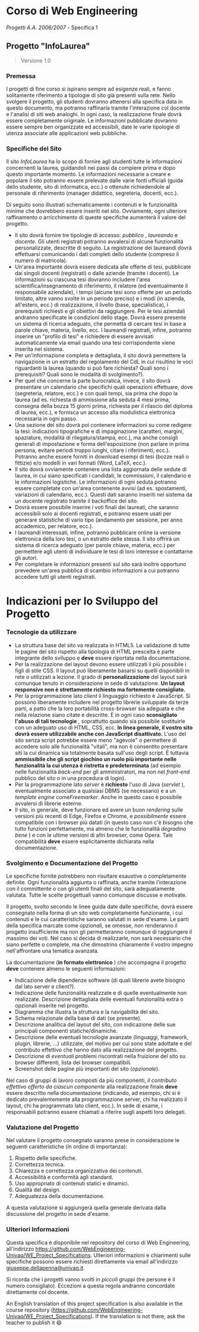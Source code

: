 # Corso di Web Engineering
*Progetti A.A. 2006/2007* - Specifica 1

## Progetto "InfoLaurea"

> Versione 1.0

### Premessa

I progetti di fine corso si ispirano sempre ad esigenze
reali, e fanno solitamente riferimento a tipologie di sito già presenti sulla
rete. Nello svolgere il progetto, gli studenti dovranno attenersi alla
specifica data in questo documento, ma potranno raffinarla tramite l'interazione
col docente e l'analisi di siti web analoghi. In ogni caso, la realizzazione
finale dovrà essere completamente originale. Le informazioni pubblicate
dovranno essere sempre ben organizzate ed accessibili, date le varie tipologie
di utenza associate alle applicazioni web pubbliche.

### Specifiche del Sito

Il sito *InfoLaurea* ha lo scopo di fornire agli studenti tutte le informazioni concernenti la laurea, guidandoli nei passi da compiere prima e dopo questo importante momento. Le informazioni necessarie a creare e popolare il sito potranno essere prelevate dalle varie fonti ufficiali (guida dello studente, sito di informatica, ecc.) o ottenute richiedendole al personale di riferimento (manager didattico, segreteria, docenti, ecc.).

Di seguito sono illustrati schematicamente i contenuti e le
funzionalità minime che dovrebbero essere inseriti nel sito. Ovviamente, ogni
ulteriore raffinamento o arricchimento di queste specifiche aumenterà il valore
del progetto.
* Il sito dovrà fornire tre tipologie di accesso: *pubblico* , *laureando* e *docente*. Gli utenti registrati potranno avvalersi di alcune funzionalità personalizzate, descritte di seguito. La registrazione dei laureandi dovrà effettuarsi comunicando i dati completi dello studente (compreso il numero di matricola).
* Un'area importante dovrà essere dedicata alle offerte di tesi, pubblicate dai singoli docenti (registrati) o dalle aziende (tramite i docenti). Le informazioni su ciascuna tesi dovranno includere l'area scientifica/insegnamento di riferimento, il relatore (ed eventualmente il responsabile aziendale), i tempi (alcune tesi sono offerte per un periodo limitato, altre vanno svolte in un periodo preciso) e i modi (in azienda, all'estero, ecc.) di realizzazione, il livello (base, specialistica), i prerequisiti richiesti e gli obiettivi da raggiungere. Per le tesi aziendali andranno specificate le condizioni dello stage. Dovrà essere presente un sistema di ricerca adeguato, che permetta di cercare tesi in base a parole chiave, materia, livello, ecc. I laureandi registrati, infine, potranno inserire un "profilo di tesi" e richiedere di essere avvisati automaticamente via email quando una tesi corrispondente viene inserita nel sistema.
* Per un'informazione completa e dettagliata, il sito dovrà permettere la navigazione in un estratto del regolamento del CdL in cui risultino le voci riguardanti la laurea (quando si può fare richiesta? Quali sono i prerequisiti? Quali sono le modalità di svolgimento?).
* Per quel che concerne la parte burocratica, invece, il sito dovrà presentare un calendario che specifichi quali operazioni effettuare, dove (segreteria, relatore, ecc.) e con quali tempi, sia prima che dopo la laurea (ad es. richiesta di ammissione alla seduta 4 mesi prima, consegna della bozza 15 giorni prima, richiesta per il rilascio del diploma di laurea, ecc.), e fornisca un accesso alla modulistica elettronica necessaria in ogni passo.
* Una sezione del sito dovrà poi contenere informazioni su come redigere la tesi: indicazioni tipografiche e di impaginazione (caratteri, margini, spaziature, modalità di rilegatura/stampa, ecc.), ma anche consigli generali di impostazione e forma dell'esposizione (non parlare in prima persona, evitare periodi troppo lunghi, citare i riferimenti, ecc.). Potranno anche essere forniti in download esempi di tesi (bozze reali o fittizie) e/o modelli in vari formati (Word, LaTeX, ecc.).
* Il sito dovrà ovviamente contenere una lista aggiornata delle sedute di laurea, in cui siano specificati i candidati, le commissioni, il calendario e le informazioni logistiche. Le informazioni di ogni seduta potranno essere completate con un'area contenente avvisi (ad es. spostamenti, variazioni di calendario, ecc.). Questi dati saranno inseriti nel sistema da un docente registrato tramite il backoffice del sito.
* Dovrà essere possibile inserire i voti finali dei laureati, che saranno accessibili solo ai docenti registrati, e potranno essere usati per generare statistiche di vario tipo (andamento per sessione, per anno accademico, per relatore, ecc.).
* I laureandi interessati, infine, potranno pubblicare online la versione elettronica della loro tesi, o un estratto delle stessa. Il sito offrirà un sistema di ricerca adeguato (per parole chiave, materia, ecc.) per permettere agli utenti di individuare le tesi di loro interesse e contattarne gli autori.
* Per completare le informazioni presenti sul sito sarà inoltre opportuno prevedere un'area pubblica di scambio informazioni a cui potranno accedere tutti gli utenti registrati.

# Indicazioni per lo Sviluppo del Progetto

### Tecnologie da utilizzare

* La struttura base del sito va realizzata in HTML5. La validazione di tutte le pagine del sito rispetto alla tipologia di HTML prescelta è parte integrante dello sviluppo e **deve** essere riportata nella documentazione.
* Per la realizzazione del layout devono essere utilizzati il più possibile i figli di stile CSS. Il layout può liberamente basarsi su quelli disponibili in rete o utilizzati a lezione. Il grado di **personalizzazione** del layout sarà comunque tenuto in considerazione in sede di valutazione. **Un layout responsive non è strettamente richiesto ma fortemente consigliato.**
* Per la programmazione lato *client* il linguaggio richiesto è JavaScript. Si possono liberamente includere nel progetto librerie sviluppate da terze parti, a patto che la loro portabilità cross-browser sia adeguata e che nella relazione siano citate e descritte. È in ogni caso **sconsigliato l'abuso di tali tecnologie** , soprattutto quando sia possibile sostituirle con un adeguato uso di HTML, CSS, ecc. **In linea generale, il vostro sito dovrà essere utilizzabile anche con JavaScript disattivato.** L'uso del sito senza script potrebbe essere meno "agevole" o permettere di accedere solo alle funzionalità "vitali", ma non è consentito presentare siti la cui dinamica sia totalmente basata sull'uso degli script. È tuttavia **ammissibile che gli script giochino un ruolo più importante nelle funzionalità la cui utenza è ristretta e predeterminata** (ad esempio nelle funzionalità *back-end* per gli amministratori, ma non nel *front-end* pubblico del sito o in una procedura di login).
* Per la programmazione lato *server* è **richiesto** l'uso di Java (*servlet* ), eventualmente associato a qualsiasi DBMS (se necessario) e a un *template engine* come*Freemarker*. Anche in questo caso è possibile avvalersi di librerie esterne.
* Il sito, in generale, deve funzionare ed avere un buon *rendering* sulle versioni più recenti di Edge, Firefox e Chrome, e *possibilmente* essere compatibile con i browser più datati (in questo caso non c'è bisogno che tutto funzioni perfettamente, ma almeno che le funzionalità *degradino bene* ) e con le ultime versioni di altri browser, come Opera. Tale compatibilità **deve** essere esplicitamente dichiarata nella documentazione.

### Svolgimento e Documentazione del Progetto

Le specifiche fornite potrebbero non risultare esaustive o completamente definite. Ogni funzionalità aggiunta o raffinata, anche tramite l'interazione con il committente o con gli utenti finali del sito, sarà adeguatamente valutata. Tutte le scelte progettuali vanno comunque discusse e motivate.

Il progetto, svolto secondo le linee guida date dalle specifiche, dovrà essere consegnato nella forma di un sito web completamente funzionante, i cui contenuti e le cui caratteristiche saranno valutati in sede d'esame. Le parti della specifica marcate come *opzionali*, se omesse, non renderanno il progetto insufficiente ma non gli permetteranno comunque di raggiungere il massimo dei voti. Nel caso si decida di realizzarle, non sarà necessario che siano perfette o complete, ma che dimostrino chiaramente il vostro impegno nell'affrontare una tematica avanzata.

La documentazione (**in formato elettronico** ) che accompagna il progetto **deve** contenere almeno le seguenti informazioni:

* Indicazione delle dipendenze software (di quali librerie avete bisogno dal lato server e client?).
* Indicazione delle funzionalità realizzate e di quelle eventualmente non realizzate. Descrizione dettagliata delle eventuali funzionalità extra o opzionali inserite nel progetto.
* Diagramma che illustra la struttura e la navigabilità del sito.
* Schema relazionale della base di dati (se presente).
* Descrizione analitica del layout del sito, con indicazione delle sue principali componenti statiche/dinamiche.
* Descrizione delle eventuali tecnologie avanzate (linguaggi, framework, plugin, librerie, ...) utilizzate, del motivo per cui sono state adottate e del contributo effettivo che hanno dato alla realizzazione del progetto.
* Descrizione di *eventuali* problemi riscontrati nella fruizione del sito su browser differenti, lista dei browser compatibili.
* Screenshot delle pagine più importanti del sito (*opzionale*).

Nel caso di gruppi di lavoro composti da più componenti, *il contributo effettivo offerto da ciascun componente* alla realizzazione finale **deve** essere descritto nella documentazione (indicando, ad esempio, chi si è dedicato prevalentemente alla programmazione server, chi ha realizzato il layout, chi ha programmato lato client, ecc.). In sede di esame, i responsabili potranno essere chiamati a riferire sugli aspetti loro delegati.

### Valutazione del Progetto

Nel valutare il progetto consegnato saranno prese in considerazione le seguenti caratteristiche (in ordine di importanza):

1. Rispetto delle specifiche.
2. Correttezza tecnica.
3. Chiarezza e correttezza organizzativa dei contenuti.
4. Accessibilità e conformità agli standard.
5. Uso appropriato di contenuti statici e dinamici.
6. Qualità del design.
7. Adeguatezza della documentazione.

A questa valutazione si aggiungerà quella generale derivata dalla discussione del progetto in sede d'esame.

### Ulteriori Informazioni

Questa specifica è disponibile nel repository del corso di Web Engineering, all'indirizzo https://github.com/WebEngineering-Univaq/WE_Project_Specifications. Ulteriori informazioni e chiarimenti sulle specifiche possono essere richiesti direttamente via email all'indirizzo giuseppe.dellapenna@univaq.it.

Si ricorda che i progetti vanno svolti in *piccoli* gruppi (tre persone è il numero consigliato). Eccezioni a questa regola andranno concordate direttamente col docente.

An English translation of this project specification is also available in the course repository (https://github.com/WebEngineering-Univaq/WE_Project_Specifications). If the translation is not there, ask the teacher to publish it 😄
